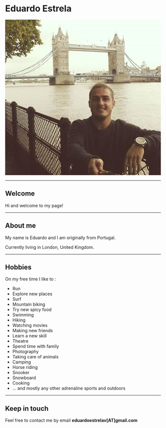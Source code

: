 # Eduardo Estrela

![Eduardo Estrela PT](./Eduardo-Estrela-pt.jpg)

---

## Welcome

Hi and welcome to my page!

---

## About me

My name is Eduardo and I am originally from Portugal.

Currently living in London, United Kingdom.

---

## Hobbies 

On my free time I like to :
- Run
- Explore new places
- Surf
- Mountain biking
- Try new spicy food
- Swimming
- Hiking
- Watching movies
- Making new friends
- Learn a new skill
- Theatre
- Spend time with family
- Photography
- Taking care of animals
- Camping
- Horse riding
- Snooker
- Snowboard
- Cooking
- ... and mostly any other adrenaline sports and outdoors

---

## Keep in touch

Feel free to contact me by email **eduardoestrelav[AT]gmail.com**
